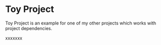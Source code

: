# Toy Project

Toy Project is an example for one of my other projects which works with project dependencies.

xxxxxxx
